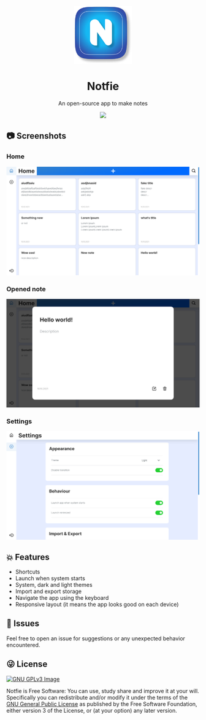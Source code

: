 <p align="center"><img src="src/res/assets/icons/png/256x256.png" width="150"></p>

<h1 align="center">Notfie</h1>

<p align="center">An open-source app to make notes</p>

<p align="center">
<a href="https://www.gnu.org/licenses/gpl-3.0" alt="License: GPLv3">
<img src="https://img.shields.io/badge/License-GPL%20v3-blue.svg">
</a>
</p>


## 📷 Screenshots

<h3>Home</h3>

![Screenshot-Latest](/src/res/assets/screenshots/screenshot-1.png)

<h3>Opened note</h3>

![Screenshot-Video](/src/res/assets/screenshots/screenshot-2.png)

<h3>Settings</h3>

![Screenshot-Channel](/src/res/assets/screenshots/screenshot-3.png)

## 💥 Features
* Shortcuts
* Launch when system starts
* System, dark and light themes
* Import and export storage
* Navigate the app using the keyboard
* Responsive layout (it means the app looks good on each device)

## 🙏 Issues
Feel free to open an issue for suggestions or any unexpected behavior encountered.

## 😜 License
[![GNU GPLv3 Image](https://www.gnu.org/graphics/gplv3-127x51.png)](https://www.gnu.org/licenses/gpl-3.0.en.html)

Notfie is Free Software: You can use, study share and improve it at your
will. Specifically you can redistribute and/or modify it under the terms of the
[GNU General Public License](https://www.gnu.org/licenses/gpl.html) as
published by the Free Software Foundation, either version 3 of the License, or
(at your option) any later version.
